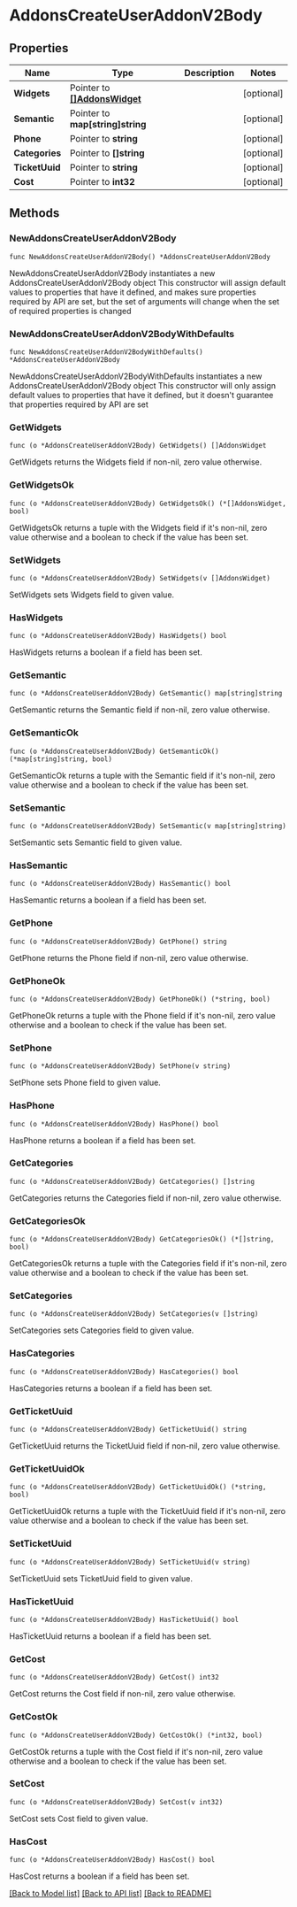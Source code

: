 # AddonsCreateUserAddonV2Body

## Properties

Name | Type | Description | Notes
------------ | ------------- | ------------- | -------------
**Widgets** | Pointer to [**[]AddonsWidget**](AddonsWidget.md) |  | [optional] 
**Semantic** | Pointer to **map[string]string** |  | [optional] 
**Phone** | Pointer to **string** |  | [optional] 
**Categories** | Pointer to **[]string** |  | [optional] 
**TicketUuid** | Pointer to **string** |  | [optional] 
**Cost** | Pointer to **int32** |  | [optional] 

## Methods

### NewAddonsCreateUserAddonV2Body

`func NewAddonsCreateUserAddonV2Body() *AddonsCreateUserAddonV2Body`

NewAddonsCreateUserAddonV2Body instantiates a new AddonsCreateUserAddonV2Body object
This constructor will assign default values to properties that have it defined,
and makes sure properties required by API are set, but the set of arguments
will change when the set of required properties is changed

### NewAddonsCreateUserAddonV2BodyWithDefaults

`func NewAddonsCreateUserAddonV2BodyWithDefaults() *AddonsCreateUserAddonV2Body`

NewAddonsCreateUserAddonV2BodyWithDefaults instantiates a new AddonsCreateUserAddonV2Body object
This constructor will only assign default values to properties that have it defined,
but it doesn't guarantee that properties required by API are set

### GetWidgets

`func (o *AddonsCreateUserAddonV2Body) GetWidgets() []AddonsWidget`

GetWidgets returns the Widgets field if non-nil, zero value otherwise.

### GetWidgetsOk

`func (o *AddonsCreateUserAddonV2Body) GetWidgetsOk() (*[]AddonsWidget, bool)`

GetWidgetsOk returns a tuple with the Widgets field if it's non-nil, zero value otherwise
and a boolean to check if the value has been set.

### SetWidgets

`func (o *AddonsCreateUserAddonV2Body) SetWidgets(v []AddonsWidget)`

SetWidgets sets Widgets field to given value.

### HasWidgets

`func (o *AddonsCreateUserAddonV2Body) HasWidgets() bool`

HasWidgets returns a boolean if a field has been set.

### GetSemantic

`func (o *AddonsCreateUserAddonV2Body) GetSemantic() map[string]string`

GetSemantic returns the Semantic field if non-nil, zero value otherwise.

### GetSemanticOk

`func (o *AddonsCreateUserAddonV2Body) GetSemanticOk() (*map[string]string, bool)`

GetSemanticOk returns a tuple with the Semantic field if it's non-nil, zero value otherwise
and a boolean to check if the value has been set.

### SetSemantic

`func (o *AddonsCreateUserAddonV2Body) SetSemantic(v map[string]string)`

SetSemantic sets Semantic field to given value.

### HasSemantic

`func (o *AddonsCreateUserAddonV2Body) HasSemantic() bool`

HasSemantic returns a boolean if a field has been set.

### GetPhone

`func (o *AddonsCreateUserAddonV2Body) GetPhone() string`

GetPhone returns the Phone field if non-nil, zero value otherwise.

### GetPhoneOk

`func (o *AddonsCreateUserAddonV2Body) GetPhoneOk() (*string, bool)`

GetPhoneOk returns a tuple with the Phone field if it's non-nil, zero value otherwise
and a boolean to check if the value has been set.

### SetPhone

`func (o *AddonsCreateUserAddonV2Body) SetPhone(v string)`

SetPhone sets Phone field to given value.

### HasPhone

`func (o *AddonsCreateUserAddonV2Body) HasPhone() bool`

HasPhone returns a boolean if a field has been set.

### GetCategories

`func (o *AddonsCreateUserAddonV2Body) GetCategories() []string`

GetCategories returns the Categories field if non-nil, zero value otherwise.

### GetCategoriesOk

`func (o *AddonsCreateUserAddonV2Body) GetCategoriesOk() (*[]string, bool)`

GetCategoriesOk returns a tuple with the Categories field if it's non-nil, zero value otherwise
and a boolean to check if the value has been set.

### SetCategories

`func (o *AddonsCreateUserAddonV2Body) SetCategories(v []string)`

SetCategories sets Categories field to given value.

### HasCategories

`func (o *AddonsCreateUserAddonV2Body) HasCategories() bool`

HasCategories returns a boolean if a field has been set.

### GetTicketUuid

`func (o *AddonsCreateUserAddonV2Body) GetTicketUuid() string`

GetTicketUuid returns the TicketUuid field if non-nil, zero value otherwise.

### GetTicketUuidOk

`func (o *AddonsCreateUserAddonV2Body) GetTicketUuidOk() (*string, bool)`

GetTicketUuidOk returns a tuple with the TicketUuid field if it's non-nil, zero value otherwise
and a boolean to check if the value has been set.

### SetTicketUuid

`func (o *AddonsCreateUserAddonV2Body) SetTicketUuid(v string)`

SetTicketUuid sets TicketUuid field to given value.

### HasTicketUuid

`func (o *AddonsCreateUserAddonV2Body) HasTicketUuid() bool`

HasTicketUuid returns a boolean if a field has been set.

### GetCost

`func (o *AddonsCreateUserAddonV2Body) GetCost() int32`

GetCost returns the Cost field if non-nil, zero value otherwise.

### GetCostOk

`func (o *AddonsCreateUserAddonV2Body) GetCostOk() (*int32, bool)`

GetCostOk returns a tuple with the Cost field if it's non-nil, zero value otherwise
and a boolean to check if the value has been set.

### SetCost

`func (o *AddonsCreateUserAddonV2Body) SetCost(v int32)`

SetCost sets Cost field to given value.

### HasCost

`func (o *AddonsCreateUserAddonV2Body) HasCost() bool`

HasCost returns a boolean if a field has been set.


[[Back to Model list]](../README.md#documentation-for-models) [[Back to API list]](../README.md#documentation-for-api-endpoints) [[Back to README]](../README.md)


